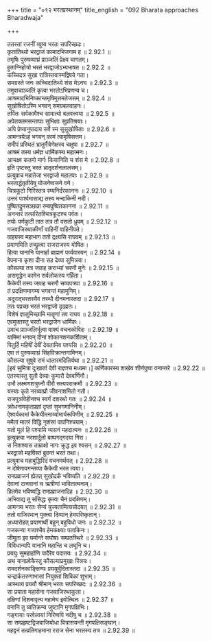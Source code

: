 +++
title = "०९२ भरतप्रस्थानम्"
title_english = "092 Bharata approaches Bharadwaja"

+++

ततस्तां रजनीं व्युष्य भरतः सपरिच्छदः।  
कृतातिथ्यो भरद्वाजं कामादभिजगाम ह ॥ 2.92.1 ॥   
तमृषिः पुरुषव्याघ्रं प्राञ्जलिं प्रेक्ष्य चागतम्।  
हुताग्निहोत्रो भरतं भरद्वाजोऽभ्यभाषत ॥ 2.92.2 ॥   
कच्चिदत्र सुखा रात्रिस्तवास्मद्विषये गता।  
समग्रस्ते जनः कच्चिदातिथ्ये शंस मेऽनघ ॥ 2.92.3 ॥   
तमुवाचाञ्जलिं कृत्वा भरतोऽभिप्रणम्य च।  
आश्रमादभिनिष्क्रान्तमृषिमुत्तमतेजसम् ॥ 2.92.4 ॥   
सुखोषितोऽस्मि भगवन् समग्रबलवाहनः।  
तर्पितः सर्वकामैश्च सामात्यो बलवत्त्वया ॥ 2.92.5 ॥   
अपेतक्लमसन्तापाः सुभिक्षाः सुप्रतिश्रयाः।  
अपि प्रेष्यानुपादाय सर्वे स्म सुसुखोषिताः ॥ 2.92.6 ॥   
आमन्त्रयेऽहं भगवन् कामं त्वामृषिसत्तम।  
समीपं प्रस्थितं भ्रातुर्मैत्रेणेक्षस्व चक्षुषा ॥ 2.92.7 ॥   
आश्रमं तस्य धर्मज्ञ धार्मिकस्य महात्मनः।  
आचक्ष्व कतमो मार्गः कियानिति च शंस मे ॥ 2.92.8 ॥   
इति पृष्टस्तु भरतं भ्रातृदर्शनलालसम्।  
प्रत्युवाच महातेजा भरद्वाजो महातपाः ॥ 2.92.9 ॥   
भरतार्द्धतृतीयेषु योजनेष्वजने वने।  
चित्रकूटो गिरिस्तत्र रम्यनिर्दरकाननः ॥ 2.92.10 ॥   
उत्तरं पार्श्वमासाद्य तस्य मन्दाकिनी नदी।  
पुष्पितद्रुमसञ्छन्ना रम्यपुष्पितकानना ॥ 2.92.11 ॥   
अनन्तरं तत्सरितश्चित्रकूटश्च पर्वतः।  
तयोः पर्णकुटी तात तत्र तौ वसतो ध्रुवम् ॥ 2.92.12 ॥   
गजवाजिरथाकीर्णां वाहिनीं वाहिनीपते।  
वाहयस्व महाभाग ततो द्रक्ष्यसि राघवम् ॥ 2.92.13 ॥   
प्रयाणमिति तच्छ्रुत्वा राजराजस्य योषितः।  
हित्वा यानानि यानार्हा ब्राह्मणं पर्य्यवारयन् ॥ 2.92.14 ॥   
वेपमाना कृशा दीना सह देव्या सुमित्रया।  
कौसल्या तत्र जग्राह कराभ्यां चरणौ मुनेः ॥ 2.92.15 ॥   
असमृद्धेन कामेन सर्वलोकस्य गर्हिता।  
कैकेयी तस्य जग्राह चरणौ सव्यपत्रपा ॥ 2.92.16 ॥   
तं प्रदक्षिणमागम्य भगवन्तं महामुनिम्।  
अदूराद्भरतस्यैव तस्थौ दीनमनास्तदा ॥ 2.92.17 ॥   
ततः पप्रच्छ भरतं भरद्वाजो दृढव्रतः।  
विशेषं ज्ञातुमिच्छामि मातॄणां तव राघव ॥ 2.92.18 ॥   
एवमुक्तस्तु भरतो भरद्वाजेन धार्मिकः।  
उवाच प्राञ्जलिर्भूत्वा वाक्यं वचनकोविदः ॥ 2.92.19 ॥   
यामिमां भगवन् दीनां शोकानशनकर्शिताम्।  
पितुर्हि महिषीं देवीं देवतामिव पश्यसि ॥ 2.92.20 ॥   
एषा तं पुरुषव्याघ्रं सिंहविक्रान्तगामिनम्।  
कौसल्या सुषुवे रामं धातारमदितिर्यथा ॥ 2.92.21 ॥   
[इयं सुमित्रा दुःखार्ता देवी राज्ञश्च मध्यमा।] कर्णिकारस्य शाखेव शीर्णपुष्पा वनान्तरे ॥ 2.92.22 ॥   
एतस्यास्तु सुतौ देव्याः कुमारौ देववर्णिनौ।  
उभौ लक्ष्मणशत्रुघ्नौ वीरौ सत्यपराक्रमौ ॥ 2.92.23 ॥   
यस्याः कृते नरव्याघ्रौ जीवनाशमितो गतौ।  
राजपुत्रविहीनश्च स्वर्गं दशरथो गतः ॥ 2.92.24 ॥   
क्रोधनामकृतप्रज्ञां दृप्तां सुभगमानिनीम्।  
ऐश्वर्यकामां कैकेयीमनार्य्यामार्यरूपिणीम् ॥ 2.92.25 ॥   
ममैतां मातरं विद्धि नृशंसां पापनिश्चयाम्।  
यतो मूलं हि पश्यामि व्यसनं महदात्मनः ॥ 2.92.26 ॥   
इत्युक्त्वा नरशार्दूलो बाष्पगद्गदया गिरा।  
स निशश्वास ताम्राक्षो नागः क्रुद्ध इव श्वसन् ॥ 2.92.27 ॥   
भरद्वाजो महर्षिस्तं ब्रुवन्तं भरतं तथा।  
प्रत्युवाच महाबुद्धिरिदं वचनमर्थवत् ॥ 2.92.28 ॥   
न दोषेणावगन्तव्या कैकेयी भरत त्वया।  
रामप्रव्राजनं ह्येतत् सुखोदर्कं भविष्यति ॥ 2.92.29 ॥   
देवानां दानवानां च ऋषीणां भावितात्मनाम्।  
हितमेव भविष्यद्धि रामप्रव्राजनादिह ॥ 2.92.30 ॥   
अभिवाद्य तु संसिद्धः कृत्वा चैनं प्रदक्षिणम्।  
आमन्त्र्य भरतः सेन्यं युज्यतामित्यचोदयत् ॥ 2.92.31 ॥   
ततो वाजिरथान् युक्त्वा दिव्यान् हेमपरिष्कृतान्।  
अध्यारोहत् प्रयाणार्थी बहून् बहुविधो जनः ॥ 2.92.32 ॥   
गजकन्या गजाश्चैव हेमकक्ष्याः पताकिनः।  
जीमूता इव घर्मान्ते सघोषाः सम्प्रतस्थिरे ॥ 2.92.33 ॥   
विविधान्यपि यानानि महान्ति च लघूनि च।  
प्रययुः सुमहार्हाणि पादैरेव पदातयः ॥ 2.92.34 ॥   
अथ यानप्रवेकैस्तु कौसल्याप्रमुखाः स्त्रियः।  
रामदर्शनकाङ्क्षिण्यः प्रययुर्मुदितास्तदा ॥ 2.92.35 ॥   
चन्द्रार्कतरुणाभासां नियुक्तां शिबिकां शुभाम्।  
आस्थाय प्रययौ श्रीमान् भरतः सपरिच्छदः ॥ 2.92.36 ॥   
सा प्रयाता महासेना गजवाजिरथाकुला।  
दक्षिणां दिशमावृत्य महामेघ इवोत्थितः ॥ 2.92.37 ॥   
वनानि तु व्यतिक्रम्य जुष्टानि मृगपक्षिभिः।  
गङ्गायाः परवेलायां गिरिष्वपि नदीषु च ॥ 2.92.38 ॥   
सा सम्प्रहृष्टद्विजवाजियोधा वित्रासयन्ती मृगपक्षिसङ्घान्।  
महद्वनं तत्प्रतिगाहमाना रराज सेना भरतस्य तत्र ॥ 2.92.39 ॥   
